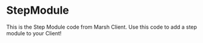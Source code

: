 # StepModule

This is the Step Module code from Marsh Client. Use this code to add a step module to your Client!

